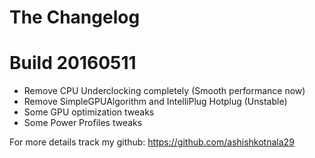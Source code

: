 # The Changelog

# Build 20160511

- Remove CPU Underclocking completely (Smooth performance now)
- Remove SimpleGPUAlgorithm and IntelliPlug Hotplug (Unstable)
- Some GPU optimization tweaks
- Some Power Profiles tweaks

For more details track my github: https://github.com/ashishkotnala29
